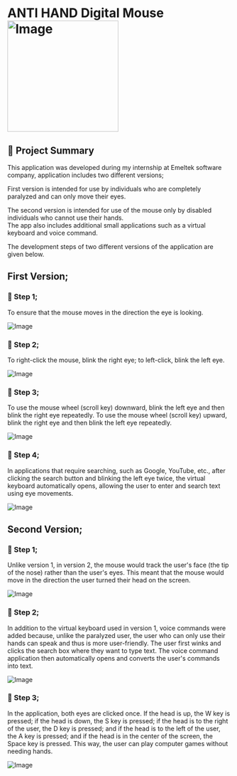 # ANTI HAND Digital Mouse <img width="250" height="250" alt="Image" src="https://github.com/user-attachments/assets/bec7471a-d8bb-446a-b893-658f6c2243f2" />

## 📝 Project Summary

This application was developed during my internship at Emeltek software company, application includes two different versions;

First version is intended for use by individuals who are completely paralyzed and can only move their eyes.

The second version is intended for use of the mouse only by disabled individuals who cannot use their hands.  
The app also includes additional small applications such as a virtual keyboard and voice command.

The development steps of two different versions of the application are given below.

## First Version;

### 🔹 Step 1; 
To ensure that the mouse moves in the direction the eye is looking.

![Image](https://github.com/user-attachments/assets/974fae31-6a5e-4e90-aea2-588d46323f27)

### 🔹 Step 2; 
To right-click the mouse, blink the right eye; to left-click, blink the left eye.

![Image](https://github.com/user-attachments/assets/db2a014d-8895-4882-8dcd-aa02c5102884)

### 🔹 Step 3; 
To use the mouse wheel (scroll key) downward, blink the left eye and then blink the right eye repeatedly. To use the mouse wheel (scroll key) upward, blink the right eye and then blink the left eye repeatedly.

![Image](https://github.com/user-attachments/assets/2b47ba05-dcec-4702-bacd-0d53f0b3d313)

### 🔹 Step 4; 
In applications that require searching, such as Google, YouTube, etc., after clicking the search button and blinking the left eye twice, the virtual keyboard automatically opens, allowing the user to enter and search text using eye movements.

![Image](https://github.com/user-attachments/assets/be9898cb-6c61-490a-8f44-89069f48b16d)

## Second Version;

### 🔹 Step 1; 
Unlike version 1, in version 2, the mouse would track the user's face (the tip of the nose) rather than the user's eyes. This meant that the mouse would move in the direction the user turned their head on the screen.

![Image](https://github.com/user-attachments/assets/6aac00c1-2cdd-4419-b27f-da9ecd0c3449)

### 🔹 Step 2; 
In addition to the virtual keyboard used in version 1, voice commands were added because, unlike the paralyzed user, the user who can only use their hands can speak and thus is more user-friendly. The user first winks and clicks the search box where they want to type text. The voice command application then automatically opens and converts the user's commands into text.

![Image](https://github.com/user-attachments/assets/f2ef52ac-8ca3-4a4e-a3c0-7e19eb7f3b90)

### 🔹 Step 3; 
In the application, both eyes are clicked once. If the head is up, the W key is pressed; if the head is down, the S key is pressed; if the head is to the right of the user, the D key is pressed; and if the head is to the left of the user, the A key is pressed; and if the head is in the center of the screen, the Space key is pressed.
This way, the user can play computer games without needing hands.

![Image](https://github.com/user-attachments/assets/58be1d3a-210d-4798-acd7-4390c0394ce9)
